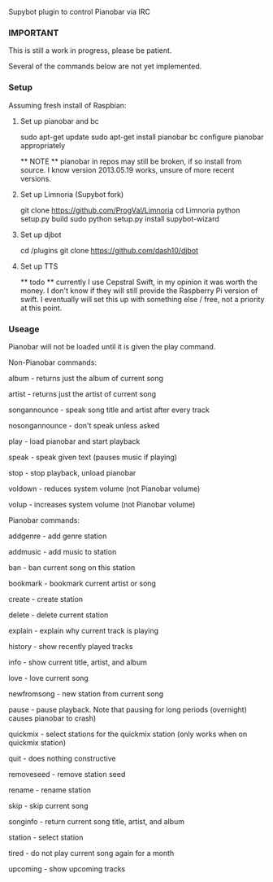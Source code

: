 Supybot plugin to control Pianobar via IRC

### IMPORTANT ###
This is still a work in progress, please be patient.

Several of the commands below are not yet implemented.


### Setup ###
Assuming fresh install of Raspbian:

1. Set up pianobar and bc
    
    sudo apt-get update
    sudo apt-get install pianobar bc
    configure pianobar appropriately

    ** NOTE ** pianobar in repos may still be broken, if so install from source. 
        I know version 2013.05.19 works, unsure of more recent versions.

2. Set up Limnoria (Supybot fork)

    git clone https://github.com/ProgVal/Limnoria
    cd Limnoria
    python setup.py build
    sudo python setup.py install
    supybot-wizard

3. Set up djbot

    cd <bot dir>/plugins
    git clone https://github.com/dash10/djbot
    
4. Set up TTS
    
    ** todo **
    currently I use Cepstral Swift, in my opinion it was worth the money. I don't
    know if they will still provide the Raspberry Pi version of swift.
    I eventually will set this up with something else / free, not a priority at this point.



### Useage ###
Pianobar will not be loaded until it is given the play command.

Non-Pianobar commands:

album - returns just the album of current song

artist - returns just the artist of current song

songannounce - speak song title and artist after every track

nosongannounce - don't speak unless asked

play - load pianobar and start playback

speak - speak given text (pauses music if playing)

stop - stop playback, unload pianobar

voldown - reduces system volume (not Pianobar volume)

volup - increases system volume (not Pianobar volume)



Pianobar commands:

addgenre - add genre station 

addmusic - add music to station

ban - ban current song on this station

bookmark - bookmark current artist or song

create - create station

delete - delete current station

explain - explain why current track is playing

history - show recently played tracks

info - show current title, artist, and album

love - love current song

newfromsong - new station from current song

pause - pause playback. Note that pausing for long periods (overnight) causes pianobar to crash)

quickmix - select stations for the quickmix station (only works when on quickmix station)

quit - does nothing constructive

removeseed - remove station seed

rename - rename station

skip - skip current song

songinfo - return current song title, artist, and album

station - select station

tired - do not play current song again for a month

upcoming - show upcoming tracks
